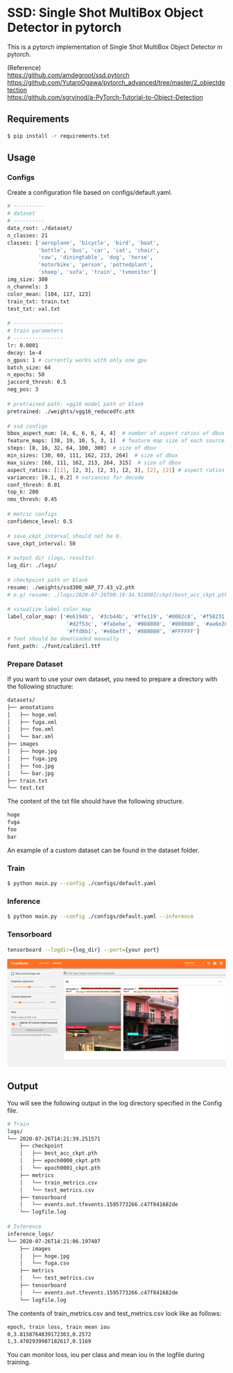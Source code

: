 # SSD: Single Shot MultiBox Object Detector in pytorch
This is a pytorch implementation of Single Shot MultiBox Object Detector in pytorch.  

(Reference)  
https://github.com/amdegroot/ssd.pytorch  
https://github.com/YutaroOgawa/pytorch_advanced/tree/master/2_objectdetection  
https://github.com/sgrvinod/a-PyTorch-Tutorial-to-Object-Detection

## Requirements
```bash
$ pip install -r requirements.txt
```

## Usage
### Configs
Create a configuration file based on configs/default.yaml.
```bash
# ----------
# dataset
# ----------
data_root: ./dataset/
n_classes: 21
classes: ['aeroplane', 'bicycle', 'bird', 'boat',
          'bottle', 'bus', 'car', 'cat', 'chair',
          'cow', 'diningtable', 'dog', 'horse',
          'motorbike', 'person', 'pottedplant',
          'sheep', 'sofa', 'train', 'tvmonitor']
img_size: 300
n_channels: 3
color_mean: [104, 117, 123]
train_txt: train.txt
test_txt: val.txt

# ----------------
# train parameters
# ----------------
lr: 0.0001
decay: 1e-4
n_gpus: 1 # currently works with only one gpu
batch_size: 64
n_epochs: 50
jaccord_thresh: 0.5
neg_pos: 3

# pretrained path: vgg16 model path or blank
pretrained: ./weights/vgg16_reducedfc.pth

# ssd configs
bbox_aspect_num: [4, 6, 6, 6, 4, 4]  # number of aspect ratios of dbox
feature_maps: [38, 19, 10, 5, 3, 1]  # feature map size of each source
steps: [8, 16, 32, 64, 100, 300]  # size of dbox
min_sizes: [30, 60, 111, 162, 213, 264]  # size of dbox
max_sizes: [60, 111, 162, 213, 264, 315]  # size of dbox
aspect_ratios: [[2], [2, 3], [2, 3], [2, 3], [2], [2]] # aspect ratios
variances: [0.1, 0.2] # variances for decode
conf_thresh: 0.01
top_k: 200
nms_thresh: 0.45

# metric configs
confidence_level: 0.5

# save_ckpt_interval should not be 0.
save_ckpt_interval: 50

# output dir (logs, results)
log_dir: ./logs/

# checkpoint path or blank
resume: ./weights/ssd300_mAP_77.43_v2.pth
# e.g) resume: ./logs/2020-07-26T00:19:34.918002/ckpt/best_acc_ckpt.pth

# visualize label color_map
label_color_map: ['#e6194b', '#3cb44b', '#ffe119', '#0082c8', '#f58231', '#911eb4', '#46f0f0', '#f032e6',
                   '#d2f53c', '#fabebe', '#008080', '#000080', '#aa6e28', '#fffac8', '#800000', '#aaffc3', '#808000',
                   '#ffd8b1', '#e6beff', '#808080', '#FFFFFF']
# font should be downloaded manually
font_path: ./font/calibril.ttf
```

### Prepare Dataset
If you want to use your own dataset, you need to prepare a directory with the following structure:
```bash
datasets/
├── annotations
│   ├── hoge.xml
│   ├── fuga.xml
│   ├── foo.xml
│   └── bar.xml
├── images
│   ├── hoge.jpg
│   ├── fuga.jpg
│   ├── foo.jpg
│   └── bar.jpg
├── train.txt
└── test.txt
```

The content of the txt file should have the following structure.
```bash
hoge
fuga
foo
bar
```

An example of a custom dataset can be found in the dataset folder.

### Train
```bash
$ python main.py --config ./configs/default.yaml
```

### Inference
```bash
$ python main.py --config ./configs/default.yaml --inference
```

### Tensorboard
```bash
tensorboard --logdir={log_dir} --port={your port}
```
![tensorboard](docs/images/tensorboard.png)

## Output
You will see the following output in the log directory specified in the Config file.
```bash
# Train
logs/
└── 2020-07-26T14:21:39.251571
    ├── checkpoint
    │   ├── best_acc_ckpt.pth
    │   ├── epoch0000_ckpt.pth
    │   └── epoch0001_ckpt.pth
    ├── metrics
    │   └── train_metrics.csv 
    │   └── test_metrics.csv 
    ├── tensorboard
    │   └── events.out.tfevents.1595773266.c47f841682de
    └── logfile.log

# Inference
inference_logs/
└── 2020-07-26T14:21:06.197407
    ├── images
    │   ├── hoge.jpg
    │   └── fuga.csv 
    ├── metrics
    │   └── test_metrics.csv 
    ├── tensorboard
    │   └── events.out.tfevents.1595773266.c47f841682de
    └── logfile.log
```

The contents of train_metrics.csv and test_metrics.csv look like as follows:
```bash
epoch, train loss, train mean iou
0,3.8158764839172363,0.2572
1,3.4702939987182617,0.1169
```
You can monitor loss, iou per class and mean iou in the logfile during training.
